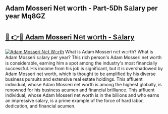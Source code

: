 ## Adam Mosseri N𝚎t w𝚘rth - Part-5Dh S𝚊lary per year Mq8GZ

# <h2><a href="http://gc0hg9.nevu.top/?p=Adam+Mosseri">🔗 👉🔴 Adam Mosseri N𝚎t w𝚘rth - S𝚊lary</a></h2>

[![Adam Mosseri N𝚎t W𝚘rth](https://i.imgur.com/Oavwk0R.jpeg)](http://gc0hg9.nevu.top/?p=Adam+Mosseri)
What is Adam Mosseri n𝚎t w𝚘rth? What is Adam Mosseri s𝚊lary per year?
This rich person's Adam Mosseri net worth is considerable, earning him a spot among the industry's most financially successful. His income from his job is significant, but it is overshadowed by Adam Mosseri net worth, which is thought to be amplified by his diverse business pursuits and extensive real estate holdings. This affluent individual, whose Adam Mosseri net worth is among the highest globally, is renowned for his business acumen and financial brilliance. This affluent individual, whose Adam Mosseri net worth is in the billions and who earns an impressive salary, is a prime example of the force of hard labor, dedication, and financial acumen.
